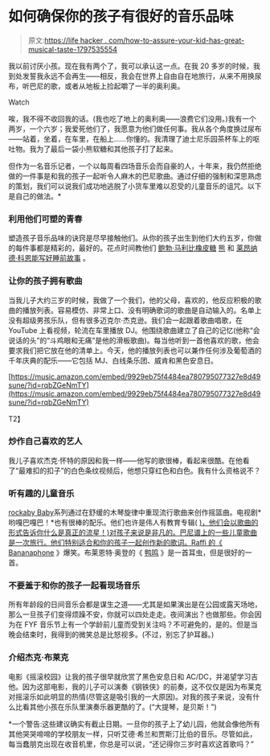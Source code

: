 # 如何确保你的孩子有很好的音乐品味

> 原文:[https://life hacker . com/how-to-assure-your-kid-has-great-musical-taste-1797535554](https://lifehacker.com/how-to-make-sure-your-kid-has-great-musical-taste-1797535554)

我以前讨厌小孩。现在我有两个了，我可以承认这一点。在我 20 多岁的时候，我到处发誓我永远不会再生——相反，我会在世界上自由自在地旅行，从来不用换尿布，听巴尼的歌，或者从地板上捡起嚼了一半的奥利奥。

Watch

唉，我不得不收回我的话。(我也吃了地上的奥利奥——浪费它们没用。)我有一个两岁，一个六岁；我爱死他们了，我愿意为他们做任何事。我从各个角度换过尿布——站着，坐着，在车里，在船上……你懂的。我清理了迪士尼乐园茶杯车上的呕吐物。我为了最后一袋小熊软糖和其他孩子打了起来。

但作为一名音乐记者，一个以每周看四场音乐会而自豪的人，十年来，我仍然拒绝做的一件事是和我的孩子一起听令人麻木的巴尼歌曲。通过仔细的强制和深思熟虑的策划，我们可以说我们成功地逃脱了小货车里难以忍受的儿童音乐的诅咒。以下是自己的做法。*

### 利用他们可塑的青春

塑造孩子音乐品味的诀窍是尽早接触他们。从你的孩子出生到他们大约五岁，你做的每件事都是精彩的，最好的。花点时间教他们 [鲍勃·马利比橡皮糖](https://youtu.be/CJTTmSYIcyU) [熊](https://youtu.be/CJTTmSYIcyU) 和 [莱昂纳德·科恩能写好睡前故事](https://youtu.be/8IfmiKnZi3E) 。

### **让你的孩子拥有歌曲**

当我儿子大约三岁的时候，我做了一个我们，他的父母，喜欢的，他反应积极的歌曲的播放列表。容易模仿、非常上口、没有明确歌词的歌曲是自动输入的。名单上没有超级男孩乐队，但有很多迈克尔·杰克逊。我们会一起跟着歌曲唱歌，在 YouTube 上看视频，轮流在车里播放 DJ。他围绕歌曲建立了自己的记忆(他称“会说话的头”的“斗鸡眼和无痛”是他的滑板歌曲)。每当他听到一首他喜欢的歌，他会要求我们把它放在他的清单上。今天，他的播放列表也可以兼作任何涉及葡萄酒的千年庆典的配乐——它包括 MJ、白线条乐团、威肯和黑色安息日。

[https://music.amazon.com/embed/9929eb75f4484ea780795077327e8d49sune/?id=rqbZGeNmTY](https://music.amazon.com/embed/9929eb75f4484ea780795077327e8d49sune/?id=rqbZGeNmTY)

T2】

### **炒作自己喜欢的艺人**

我儿子喜欢杰克·怀特的原因和我一样——他写的歌很棒，看起来很酷。在他看了“最难扣的扣子”的白色条纹视频后，他想只穿红色和白色。我有什么资格说不？

### **听有趣的儿童音乐**

[rockaby Baby](https://www.rockabyebabymusic.com)系列通过在舒缓的木琴旋律中重现流行歌曲来创作摇篮曲。电视剧*哟嘎巴嘎巴！*也有很棒的配乐。他们也许是伟人有教育专辑( [)，他们会以歌曲的形式告诉你什么是真正的流星！)对孩子来说是非凡的。巴尼谱上的一些儿童歌曲是一次旅行。他们特别适合和你的孩子一起创作新的歌词。Raffi 的《](https://www.youtube.com/watch?v=JqBChyNyLhU) [Bananaphone](https://www.youtube.com/watch?v=j5C6X9vOEkU) 》爆笑。布莱恩特·奥登的《 [鸭鸣](https://www.youtube.com/watch?v=MtN1YnoL46Q) 》是一首耳虫，但是很好的一首。

### 不要羞于和你的孩子一起看现场音乐

所有年龄段的日间音乐会都是谋生之道——尤其是如果演出是在公园或露天场地，那么一旦孩子们变得烦躁不安，你就可以四处走走。夜间演出？也做那些。你会因为在 FYF 音乐节上有一个学龄前儿童而受到关注吗？不可避免的，是的。但是当晚会结束时，我得到的微笑总是比怒视多。(不过，别忘了护耳器。)

### 介绍杰克·布莱克

电影《摇滚校园》让我的孩子很早就欣赏了黑色安息日和 AC/DC，并渴望学习吉他。因为这部电影，我的儿子可以演奏《钢铁侠》的前奏，这不仅仅是因为布莱克对摇滚乐如此明显的热情(尽管这是吸引我的一大原因)。对我的孩子来说，没有什么比看其他小孩在乐队里演奏乐器更酷的了。(“大提琴，是贝斯！”)

*一个警告:这些建议确实有截止日期。一旦你的孩子上了幼儿园，他就会像他所有其他哭哭啼啼的学校朋友一样，只听艾德·希兰和贾斯汀比伯的音乐。尽管如此，每当蠢朋克出现在收音机里，你总是可以说，“还记得你三岁时喜欢这首歌吗？”